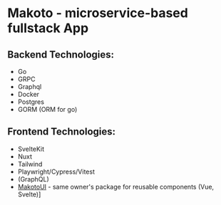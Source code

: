 # Makoto - microservice-based fullstack App

## Backend Technologies:
- Go
- GRPC
- Graphql
- Docker
- Postgres
- GORM (ORM for go)

## Frontend Technologies:
- SvelteKit
- Nuxt
- Tailwind
- Playwright/Cypress/Vitest
- (GraphQL)
- [MakotoUI](https://github.com/dehwyy/makoto-ui) - same owner's package for reusable components (Vue, Svelte)]
